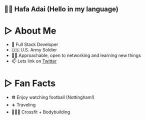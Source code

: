 ## 👋🏽 Hafa Adai (Hello in my language)

# ▷ About Me

- 🌱 Full Stack Developer
- 🇺🇸 U.S. Army Soldier
- 🤝🏽 Approachable, open to networking and learning new things
- 📫 Lets link  on [Twitter](https://twitter.com/codewithfan)

# ▷ Fan Facts

- ⚽️ Enjoy watching football (Nottingham!)
- ✈️  Traveling
- 🏋🏾‍♂️ Crossfit + Bodybuilding

<!---
codewithfan/codewithfan is a ✨ special ✨ repository because its `README.md` (this file) appears on your GitHub profile.
You can click the Preview link to take a look at your changes.
--->
